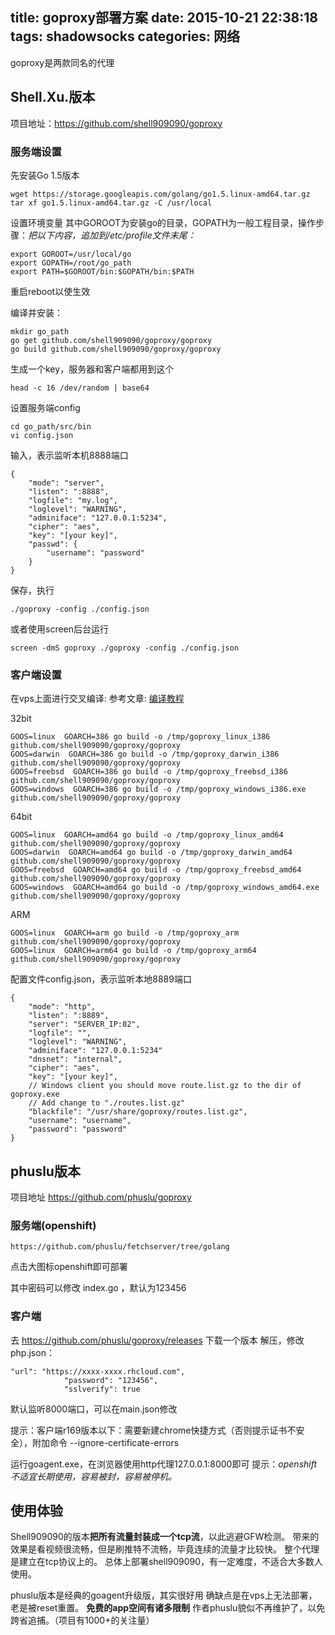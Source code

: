 title: goproxy部署方案
date: 2015-10-21 22:38:18
tags: shadowsocks
categories: 网络
---
goproxy是两款同名的代理
## Shell.Xu.版本
项目地址：https://github.com/shell909090/goproxy
<!-- more -->
### 服务端设置

先安装Go 1.5版本

	wget https://storage.googleapis.com/golang/go1.5.linux-amd64.tar.gz
	tar xf go1.5.linux-amd64.tar.gz -C /usr/local

设置环境变量 其中GOROOT为安装go的目录，GOPATH为一般工程目录，操作步骤：*把以下内容，追加到/etc/profile文件末尾：*

	export GOROOT=/usr/local/go
	export GOPATH=/root/go_path
	export PATH=$GOROOT/bin:$GOPATH/bin:$PATH

重启reboot以使生效

编译并安装：

	mkdir go_path
	go get github.com/shell909090/goproxy/goproxy
	go build github.com/shell909090/goproxy/goproxy

生成一个key，服务器和客户端都用到这个

	head -c 16 /dev/random | base64
    
设置服务端config

	cd go_path/src/bin
	vi config.json

输入，表示监听本机8888端口

    {
        "mode": "server",
        "listen": ":8888",
        "logfile": "my.log",
        "loglevel": "WARNING",
        "adminiface": "127.0.0.1:5234",
        "cipher": "aes",
        "key": "[your key]",
        "passwd": {
            "username": "password"
        }
    }
    
保存，执行
	
    ./goproxy -config ./config.json

或者使用screen后台运行

	screen -dmS goproxy ./goproxy -config ./config.json

### 客户端设置

在vps上面进行交叉编译:
参考文章: [编译教程](http://www.dwhd.org/20150829_125826.html)

32bit

    GOOS=linux  GOARCH=386 go build -o /tmp/goproxy_linux_i386 github.com/shell909090/goproxy/goproxy
    GOOS=darwin  GOARCH=386 go build -o /tmp/goproxy_darwin_i386 github.com/shell909090/goproxy/goproxy
    GOOS=freebsd  GOARCH=386 go build -o /tmp/goproxy_freebsd_i386 github.com/shell909090/goproxy/goproxy
    GOOS=windows  GOARCH=386 go build -o /tmp/goproxy_windows_i386.exe github.com/shell909090/goproxy/goproxy

64bit

    GOOS=linux  GOARCH=amd64 go build -o /tmp/goproxy_linux_amd64 github.com/shell909090/goproxy/goproxy
    GOOS=darwin  GOARCH=amd64 go build -o /tmp/goproxy_darwin_amd64 github.com/shell909090/goproxy/goproxy
    GOOS=freebsd  GOARCH=amd64 go build -o /tmp/goproxy_freebsd_amd64 github.com/shell909090/goproxy/goproxy
    GOOS=windows  GOARCH=amd64 go build -o /tmp/goproxy_windows_amd64.exe github.com/shell909090/goproxy/goproxy

ARM

    GOOS=linux  GOARCH=arm go build -o /tmp/goproxy_arm github.com/shell909090/goproxy/goproxy
    GOOS=linux  GOARCH=arm64 go build -o /tmp/goproxy_arm64 github.com/shell909090/goproxy/goproxy

配置文件config.json，表示监听本地8889端口

    {
        "mode": "http",
        "listen": ":8889",
        "server": "SERVER_IP:82",
        "logfile": "",
        "loglevel": "WARNING",
        "adminiface": "127.0.0.1:5234"
        "dnsnet": "internal",
        "cipher": "aes",
        "key": "[your key]",
        // Windows client you should move route.list.gz to the dir of goproxy.exe
        // Add change to "./routes.list.gz"
        "blackfile": "/usr/share/goproxy/routes.list.gz",
        "username": "username",
        "password": "password"
    }

## phuslu版本

项目地址 https://github.com/phuslu/goproxy

### 服务端(openshift)

	https://github.com/phuslu/fetchserver/tree/golang

点击大图标openshift即可部署

其中密码可以修改 index.go ，默认为123456

### 客户端

去 https://github.com/phuslu/goproxy/releases 下载一个版本
解压，修改 php.json：

    "url": "https://xxxx-xxxx.rhcloud.com",
                "password": "123456",
                "sslverify": true
			
默认监听8000端口，可以在main.json修改

提示：客户端r169版本以下：需要新建chrome快捷方式（否则提示证书不安全），附加命令 
--ignore-certificate-errors

运行goagent.exe，在浏览器使用http代理127.0.0.1:8000即可
提示：*openshift不适宜长期使用，容易被封，容易被停机。*

## 使用体验

Shell909090的版本**把所有流量封装成一个tcp流**，以此逃避GFW检测。
带来的效果是看视频很流畅，但是刷推特不流畅，毕竟连续的流量才比较快。
整个代理是建立在tcp协议上的。
总体上部署shell909090，有一定难度，不适合大多数人使用。

phuslu版本是经典的goagent升级版，其实很好用
确缺点是在vps上无法部署，老是被reset重置。
**免费的app空间有诸多限制**
作者phuslu貌似不再维护了，以免跨省追捕。（项目有1000+的关注量）